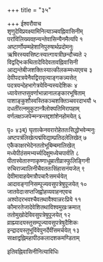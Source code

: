 +++
title = "३५"

+++
ईश्वरौवाच  
शृणुदेविप्रवक्ष्यामिनित्याञ्चवह्निवासिनीम्   
परांविलिख्यवह्न्यन्तेवासिन्यैनमैत्यपि १   
अष्टार्णोयम्महेशानिपुरुषार्थप्रदोमनुः   
ऋषिरस्यवसिष्टःस्यात्गायत्रीछन्दौच्यते २   
विद्वद्भिःकथितादेविदेवतावह्निवासिनी   
आद्यन्तेबीजशक्तिःस्यात्कीलकम्मध्यएवच ३   
देवीपदत्रयेनैवद्विरावृत्याङ्गकन्न्यसेत्   
पदत्रयन्देहभागेत्रयेविन्यस्यदेशिकः ४   
ध्यायेत्तप्तसुवर्णाभान्नानालङ्कारभूषिताम्   
पाशाङ्कुशौस्वस्तिकञ्चशक्तिञ्चवरदाभयौ ५   
दधतींरत्नमुकुटान्त्रैलोक्यतिमिरापहाम्   
वर्णलक्षञ्जपेन्मन्त्रन्तद्दशांशेनहोमयेत् ६   
    
पृ० ४३ब्) घृतात्केनवरारोहेततःसिद्धोभवेन्मनुः   
अष्टपत्रंलिखेत्पद्मंविद्याम्प्रतिदलेलिखेत् ७   
एकैकाक्षरभेदेनततोभूबिम्बमालिखेत्   
मध्येपीठंसमभ्यर्च्यदिक्षुमध्येचपार्वति ८   
पीतास्वेतारुणाकृष्णाधूम्रातीव्रास्फुलिङ्गिनी   
रुचिराज्वालिनीचैवततःसिंहासनंयजेत् ९   
देवीमावाहयेमत्रौपचारैःसमर्चयेत्   
आदावङ्गानिसम्पूज्यवसुपत्रेषुपूजयेत् १०   
जातवेदाःसप्तजिह्वोहव्यवाहनएवच   
अश्वोदरभवश्चैवतथावैश्वान्नरःप्रिये ११   
कौमारतेजादेवेशितथाविश्वमुखःक्रमात्   
ततोमुखोदेविवसुपत्रेषुपूजयेत् १२   
व्राह्म्यादयस्तुसम्पूज्यावसुपत्रेषुदैशिकः   
इन्द्रादयस्तुभूविंवेपुनर्देवींसमर्चयेत् १३   
साक्षाद्वह्निमहापीठकलादशकमण्डिताम्   
    
इतिवह्निवासिनीनित्याविधिः   
